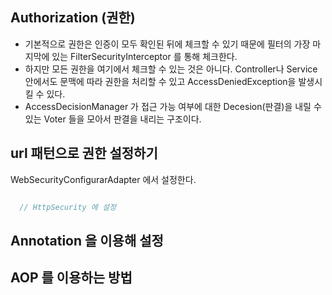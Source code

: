 ## Authorization (권한)

- 기본적으로 권한은 인증이 모두 확인된 뒤에 체크할 수 있기 때문에 필터의 가장 마지막에 있는 FilterSecurityInterceptor 를 통해 체크한다.
- 하지만 모든 권한을 여기에서 체크할 수 있는 것은 아니다. Controller나 Service 안에서도 문맥에 따라 권한을 처리할 수 있고 AccessDeniedException을 발생시킬 수 있다.
- AccessDecisionManager 가 접근 가능 여부에 대한 Decesion(판결)을 내릴 수 있는 Voter 들을 모아서 판결을 내리는 구조이다.

## url 패턴으로 권한 설정하기

WebSecurityConfigurarAdapter 에서 설정한다.

```java

  // HttpSecurity 에 설정

```

## Annotation 을 이용해 설정

## AOP 를 이용하는 방법
